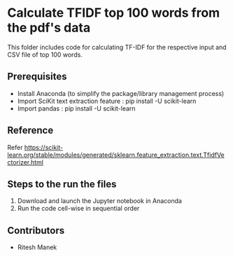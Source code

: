 # Calculate TFIDF top 100 words from the pdf's data

This folder includes code for calculating TF-IDF for the respective input and CSV file of top 100 words.

## Prerequisites

- Install Anaconda (to simplify the package/library management process)
- Import SciKit text extraction feature : pip install -U scikit-learn
- Import pandas : pip install -U scikit-learn

## Reference
Refer https://scikit-learn.org/stable/modules/generated/sklearn.feature_extraction.text.TfidfVectorizer.html

## Steps to the run the files

1. Download and launch the Jupyter notebook in Anaconda
2. Run the code cell-wise in sequential order

## Contributors

  - Ritesh Manek